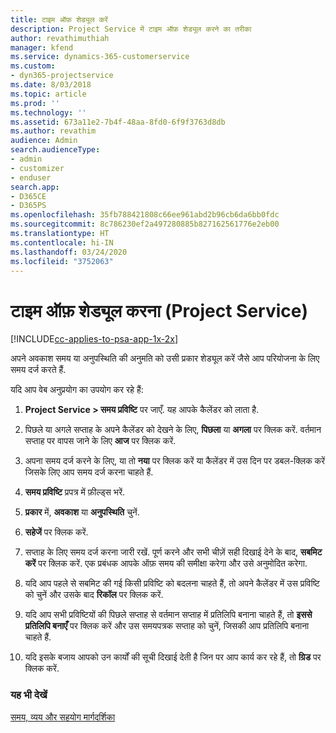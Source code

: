```yaml
---
title: टाइम ऑफ़ शेड्यूल करें
description: Project Service में टाइम ऑफ़ शेड्यूल करने का तरीका
author: revathimuthiah
manager: kfend
ms.service: dynamics-365-customerservice
ms.custom:
- dyn365-projectservice
ms.date: 8/03/2018
ms.topic: article
ms.prod: ''
ms.technology: ''
ms.assetid: 673a11e2-7b4f-48aa-8fd0-6f9f3763d8db
ms.author: revathim
audience: Admin
search.audienceType:
- admin
- customizer
- enduser
search.app:
- D365CE
- D365PS
ms.openlocfilehash: 35fb788421808c66ee961abd2b96cb6da6bb0fdc
ms.sourcegitcommit: 8c786230ef2a497280885b827162561776e2eb00
ms.translationtype: HT
ms.contentlocale: hi-IN
ms.lasthandoff: 03/24/2020
ms.locfileid: "3752063"
---
```

# <a name="schedule-time-off-project-service"></a>टाइम ऑफ़ शेड्यूल करना (Project Service)

[!INCLUDE[cc-applies-to-psa-app-1x-2x](../includes/cc-applies-to-psa-app-1x-2x.md)]

अपने अवकाश समय या अनुपस्थिति की अनुमति को उसी प्रकार शेड्यूल करें जैसे आप परियोजना के लिए समय दर्ज करते हैं.  
  
 यदि आप वेब अनुप्रयोग का उपयोग कर रहे हैं:  
  
1.  **Project Service > समय प्रविष्टि** पर जाएँ. यह आपके कैलेंडर को लाता है.  
  
2.  पिछले या अगले सप्ताह के अपने कैलेंडर को देखने के लिए, **पिछला** या **अगला** पर क्लिक करें. वर्तमान सप्ताह पर वापस जाने के लिए **आज** पर क्लिक करें.  
  
3.  अपना समय दर्ज करने के लिए, या तो **नया** पर क्लिक करें या कैलेंडर में उस दिन पर डबल-क्लिक करें जिसके लिए आप समय दर्ज करना चाहते हैं.  
  
4.  **समय प्रविष्टि** प्रपत्र में फ़ील्ड्स भरें.  
  
5.  **प्रकार** में, **अवकाश** या **अनुपस्थिति** चुनें.  
  
6.  **सहेजें** पर क्लिक करें.  
  
7.  सप्ताह के लिए समय दर्ज करना जारी रखें. पूर्ण करने और सभी चीज़ें सही दिखाई देने के बाद, **सबमिट करें** पर क्लिक करें. एक प्रबंधक आपके ऑफ़ समय की समीक्षा करेगा और उसे अनुमोदित करेगा.  
  
8.  यदि आप पहले से सबमिट की गई किसी प्रविष्टि को बदलना चाहते हैं, तो अपने कैलेंडर में उस प्रविष्टि को चुनें और उसके बाद **रिकॉल** पर क्लिक करें.  
  
9. यदि आप सभी प्रविष्टियों की पिछले सप्ताह से वर्तमान सप्ताह में प्रतिलिपि बनाना चाहते हैं, तो **इससे प्रतिलिपि बनाएँ** पर क्लिक करें और उस समयपत्रक सप्ताह को चुनें, जिसकी आप प्रतिलिपि बनाना चाहते हैं.  
  
10. यदि इसके बजाय आपको उन कार्यों की सूची दिखाई देती है जिन पर आप कार्य कर रहे हैं, तो **ग्रिड** पर क्लिक करें.  
  
### <a name="see-also"></a>यह भी देखें  
 [समय, व्यय और सहयोग मार्गदर्शिका](../project-service/time-expense-collaboration-guide.md)
